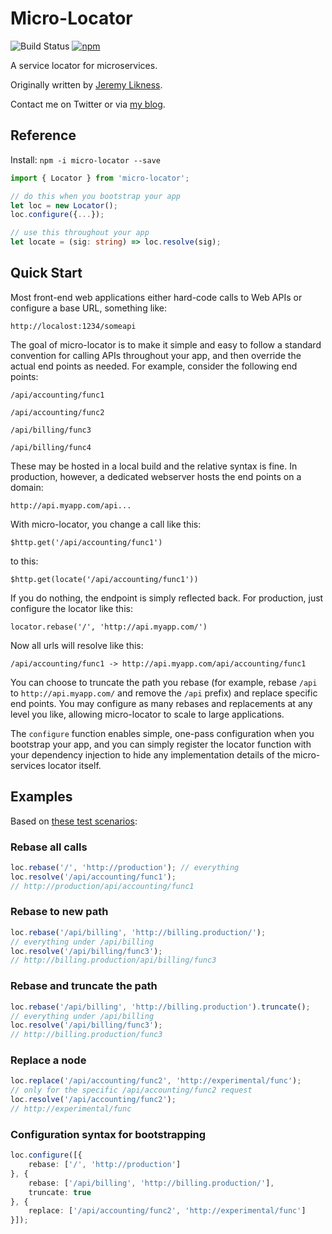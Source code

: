 # Micro-Locator 

![Build Status](https://api.travis-ci.org/JeremyLikness/micro-locator.svg?branch=master) [![npm](https://img.shields.io/npm/dt/micro-locator.svg)](https://www.npmjs.com/package/micro-locator)

A service locator for microservices. 

Originally written by [Jeremy Likness](https://twitter.com/jeremylikness).

Contact me on Twitter or via [my blog](https://csharperimage.jeremylikness.com).

## Reference 

Install: `npm -i micro-locator --save`

```TypeScript 
import { Locator } from 'micro-locator';

// do this when you bootstrap your app 
let loc = new Locator(); 
loc.configure({...});

// use this throughout your app
let locate = (sig: string) => loc.resolve(sig);
```

## Quick Start 

Most front-end web applications either hard-code calls to Web APIs or configure a base URL, something like: 

`http://localost:1234/someapi` 

The goal of micro-locator is to make it simple and easy to follow a standard convention for calling APIs throughout your app, and then override the actual end points as needed. For example, consider the following end points: 

`/api/accounting/func1`

`/api/accounting/func2`

`/api/billing/func3`

`/api/billing/func4` 

These may be hosted in a local build and the relative syntax is fine. In production, however, a dedicated webserver hosts the end points on a domain:

`http://api.myapp.com/api...` 

With micro-locator, you change a call like this: 

`$http.get('/api/accounting/func1')`

to this: 

`$http.get(locate('/api/accounting/func1'))` 

If you do nothing, the endpoint is simply reflected back. For production, just configure the locator like this: 

`locator.rebase('/', 'http://api.myapp.com/')` 

Now all urls will resolve like this: 

`/api/accounting/func1 -> http://api.myapp.com/api/accounting/func1` 

You can choose to truncate the path you rebase (for example, rebase `/api` to `http://api.myapp.com/` and remove the `/api` prefix) and replace specific end points. You may configure as many rebases and replacements at any level you like, allowing micro-locator to scale to large applications.

The `configure` function enables simple, one-pass configuration when you bootstrap your app, and you can simply register the locator function with your dependency injection to hide any implementation details of the micro-services locator itself. 

## Examples 

Based on [these test scenarios](https://github.com/JeremyLikness/micro-locator/blob/master/test/microLocator.scenarios.spec.ts):

### Rebase all calls 

```TypeScript
loc.rebase('/', 'http://production'); // everything
loc.resolve('/api/accounting/func1'); 
// http://production/api/accounting/func1
```

### Rebase to new path 

```TypeScript
loc.rebase('/api/billing', 'http://billing.production/');
// everything under /api/billing 
loc.resolve('/api/billing/func3');
// http://billing.production/api/billing/func3
```

### Rebase and truncate the path 

```TypeScript 
loc.rebase('/api/billing', 'http://billing.production').truncate();
// everything under /api/billing 
loc.resolve('/api/billing/func3');
// http://billing.production/func3 
```

### Replace a node 

```TypeScript 
loc.replace('/api/accounting/func2', 'http://experimental/func');
// only for the specific /api/accounting/func2 request
loc.resolve('/api/accounting/func2');
// http://experimental/func 
```

### Configuration syntax for bootstrapping 

```TypeScript 
loc.configure([{
    rebase: ['/', 'http://production']
}, {
    rebase: ['/api/billing', 'http://billing.production/'],
    truncate: true
}, {
    replace: ['/api/accounting/func2', 'http://experimental/func']
}]);
```

